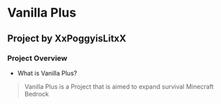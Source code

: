 # Vanilla Plus
## Project by XxPoggyisLitxX

### Project Overview

- What is Vanilla Plus?
> Vanilla Plus is a Project that is aimed to expand survival Minecraft Bedrock
